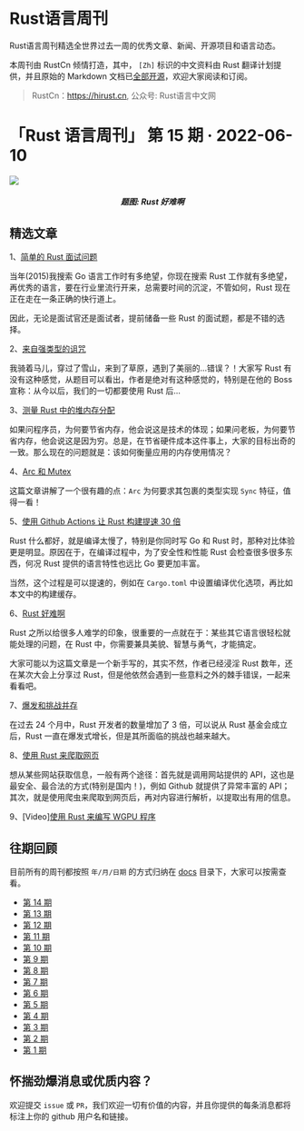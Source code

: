 # Rust语言周刊
Rust语言周刊精选全世界过去一周的优秀文章、新闻、开源项目和语言动态。

本周刊由 RustCn 倾情打造，其中， `[Zh]` 标识的中文资料由 Rust 翻译计划提供，并且原始的 Markdown 文档已[全部开源](https://github.com/rustlang-cn/rustt)，欢迎大家阅读和订阅。

> RustCn：https://hirust.cn, 公众号: Rust语言中文网

# 「Rust 语言周刊」 第 15 期 · 2022-06-10

<img src="https://pic3.zhimg.com/80/v2-c7576bc34d1da15c96032aa39a6a1796_1440w.jpeg">
<h5 align="center">题图: Rust 好难啊</h5>


## 精选文章

1、[简单的 Rust 面试问题](https://flakm.github.io/posts/rust_interview_questions/)

当年(2015)我搜索 Go 语言工作时有多绝望，你现在搜索 Rust 工作就有多绝望，再优秀的语言，要在行业里流行开来，总需要时间的沉淀，不管如何，Rust 现在正在走在一条正确的快行道上。

因此，无论是面试官还是面试者，提前储备一些 Rust 的面试题，都是不错的选择。

2、[来自强类型的诅咒](https://fasterthanli.me/articles/the-curse-of-strong-typing)

我骑着马儿，穿过了雪山，来到了草原，遇到了美丽的...错误？！大家写 Rust 有没有这种感觉，从题目可以看出，作者是绝对有这种感觉的，特别是在他的 Boss 宣称：从今以后，我们的一切都要使用 Rust 后...

3、[测量 Rust 中的堆内存分配](https://flakm.github.io/posts/heap_allocation/)

如果问程序员，为何要节省内存，他会说这是技术的体现；如果问老板，为何要节省内存，他会说这是因为穷。总是，在节省硬件成本这件事上，大家的目标出奇的一致。那么现在的问题就是：该如何衡量应用的内存使用情况？

4、[Arc 和 Mutex](https://itsallaboutthebit.com/arc-mutex/)

这篇文章讲解了一个很有趣的点：`Arc` 为何要求其包裹的类型实现 `Sync` 特征，值得一看！

5、[使用 Github Actions 让 Rust 构建提速 30 倍](https://ectobit.com/blog/speed-up-github-actions-rust-pipelines/)

Rust 什么都好，就是编译太慢了，特别是你同时写 Go 和 Rust 时，那种对比体验更是明显。原因在于，在编译过程中，为了安全性和性能 Rust 会检查很多很多东西，何况 Rust 提供的语言特性也远比 Go 要更加丰富。

当然，这个过程是可以提速的，例如在 `Cargo.toml` 中设置编译优化选项，再比如本文中的构建缓存。


6、[Rust 好难啊](https://hirrolot.github.io/posts/rust-is-hard-or-the-misery-of-mainstream-programming.html)

Rust 之所以给很多人难学的印象，很重要的一点就在于：某些其它语言很轻松就能处理的问题，在 Rust 中，你需要兼具美貌、智慧与勇气，才能搞定。

大家可能以为这篇文章是一个新手写的，其实不然，作者已经浸淫 Rust 数年，还在某次大会上分享过 Rust，但是他依然会遇到一些意料之外的棘手错误，一起来看看吧。

7、[爆发和挑战并存](https://thestack.technology/rust-language-explosive-growth-challenges-rust-governance/)

在过去 24 个月中，Rust 开发者的数量增加了 3 倍，可以说从 Rust 基金会成立后，Rust 一直在爆发式增长，但是其所面临的挑战也越来越大。

8、[使用 Rust 来爬取网页](https://www.scrapingbee.com/blog/web-scraping-rust/)

想从某些网站获取信息，一般有两个途径：首先就是调用网站提供的 API，这也是最安全、最合法的方式(特别是国内！)，例如 Github 就提供了异常丰富的 API；其次，就是使用爬虫来爬取到网页后，再对内容进行解析，以提取出有用的信息。

9、[Video][使用 Rust 来编写 WGPU 程序](https://www.youtube.com/playlist?list=PL_UrKDEhALdJS0VrLPn7dqC5A4W1vCAUT)



## 往期回顾

目前所有的周刊都按照 `年/月/日期` 的方式归纳在 [docs](./docs) 目录下，大家可以按需查看。

- [第 14 期](./docs/2022/5月/29.md)
- [第 13 期](./docs/2022/5月/22.md)
- [第 12 期](./docs/2022/5月/16.md)
- [第 11 期](./docs/2022/5月/07.md)
- [第 10 期](./docs/2022/4月/29.md)
- [第 9 期](./docs/2022/4月/24.md)
- [第 8 期](./docs/2022/4月/15.md)
- [第 7 期](./docs/2022/4月/08.md)
- [第 6 期](./docs/2022/4月/02.md)
- [第 5 期](./docs/2022/3月/25.md)
- [第 4 期](./docs/2022/3月/18.md)
- [第 3 期](./docs/2022/3月/11.md)
- [第 2 期](./docs/2022/3月/04.md)
- [第 1 期](./docs/2022/2月/28.md)


## 怀揣劲爆消息或优质内容？
欢迎提交 `issue` 或 `PR`，我们欢迎一切有价值的内容，并且你提供的每条消息都将标注上你的 github 用户名和链接。
